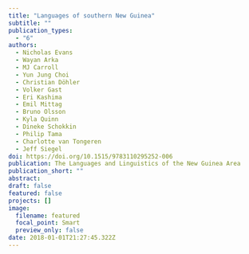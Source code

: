 ```yaml
---
title: "Languages of southern New Guinea"
subtitle: ""
publication_types:
  - "6"
authors:
  - Nicholas Evans
  - Wayan Arka
  - MJ Carroll
  - Yun Jung Choi
  - Christian Döhler
  - Volker Gast
  - Eri Kashima
  - Emil Mittag
  - Bruno Olsson
  - Kyla Quinn
  - Dineke Schokkin
  - Philip Tama
  - Charlotte van Tongeren
  - Jeff Siegel
doi: https://doi.org/10.1515/9783110295252-006
publication: The Languages and Linguistics of the New Guinea Area
publication_short: ""
abstract:
draft: false
featured: false
projects: []
image:
  filename: featured
  focal_point: Smart
  preview_only: false
date: 2018-01-01T21:27:45.322Z
---
```

>
